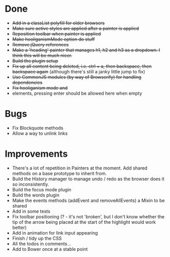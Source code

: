 # Done

* ~~Add in a classList polyfill for older browsers~~
* ~~Make sure active styles are applied after a painter is applied~~
* ~~Reposition toolbar when painter is applied~~
* ~~Make hooliganismMode option do stuff~~
* ~~Remove jQuery references~~
* ~~Make a 'heading' painter that manages h1, h2 and h3 as a dropdown. I think this will be much nicer.~~ 
* ~~Build the plugin setup~~
* ~~Fix up all content being deleted, i.e. ctrl + a, then backspace, then backspace again~~ (although there's still a janky little jump to fix)
* ~~Use CommonJS modules (by way of Browserify) for handling dependencies~~
* ~~Fix hooliganism mode and <li> elements, pressing enter should be allowed here when empty~~

# Bugs 

* Fix Blockquote methods
* Allow a way to unlink links

# Improvements

* There's a lot of repetition in Painters at the moment. Add shared methods on a base prototype to inherit from.
* Build the History manager to manage undo / redo as the browser does it so inconsistently.
* Build the focus mode plugin
* Build the words plugin
* Make the events methods (addEvent and removeAllEvents) a Mixin to be shared
* Add in some tests
* Fix toolbar positioning (? - it's not 'broken', but I don't know whether the tip of the arrow being placed at the start of the highlight would work better) 
* Add in animation for link input appearing
* Finish / tidy up the CSS
* All the todos in comments...
* Add to Bower once at a stable point